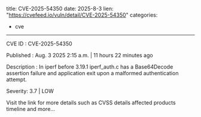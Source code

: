  
title: CVE-2025-54350
date: 2025-8-3
lien: "https://cvefeed.io/vuln/detail/CVE-2025-54350"
categories:
  - cve
---

CVE ID : CVE-2025-54350

Published :  Aug. 3
2025
2:15 a.m. | 11 hours
22 minutes ago

Description : In iperf before 3.19.1
iperf_auth.c has a Base64Decode assertion failure and application exit upon a malformed authentication attempt.

Severity: 3.7 | LOW

Visit the link for more details
such as CVSS details
affected products
timeline
and more...
